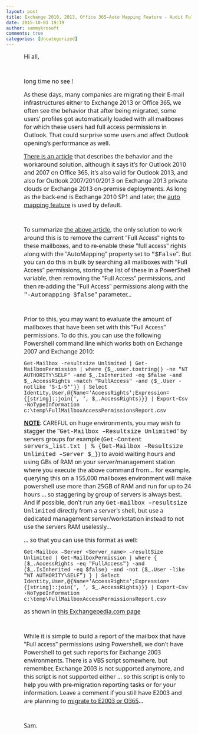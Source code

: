 ```yaml
---
layout: post
title: Exchange 2010, 2013, Office 365–Auto Mapping Feature - Audit Full Access Mailbox permissions on your environment before migrating
date: 2015-10-01 19:19
author: sammykrosoft
comments: true
categories: [Uncategorized]
---
```

<p style="margin-left:36pt;"><span style="font-family:Segoe UI;font-size:12pt;">Hi all, 
</span><p style="margin-left:36pt;">&nbsp; &nbsp;
&nbsp;</p><p style="margin-left:36pt;"><span style="font-family:Segoe UI;font-size:12pt;">long time no see ! 
</span></p><p style="margin-left:36pt;"><span style="font-family:Segoe UI;font-size:12pt;">As these days, many companies are migrating their E-mail infrastructures either to Exchange 2013 or Office 365, we often see the behavior that after being migrated, some users' profiles got automatically loaded with all mailboxes for which these users had full access permissions in Outlook. That could surprise some users and affect Outlook opening's performance as well. 
</span></p><p style="margin-left:36pt;"><a href="https://support.microsoft.com/en-us/kb/2646504"><span style="font-family:Segoe UI;font-size:12pt;">There is an article</span></a><span style="font-family:Segoe UI;font-size:12pt;"> that describes the behavior and the workaround solution, although it says it's for Outlook 2010 and 2007 on Office 365, it's also valid for Outlook 2013, and also for Outlook 2007/2010/2013 on Exchange 2013 private clouds or Exchange 2013 on-premise deployments. As long as the back-end is Exchange 2010 SP1 and later, the <a href="https://technet.microsoft.com/en-us/library/hh529943(v=exchg.141).aspx">auto mapping feature</a> is used by default. 
</span></p><p style="margin-left:36pt;">&nbsp; &nbsp;
&nbsp;</p><p style="margin-left:36pt;"><span style="font-size:12pt;"><span style="font-family:Segoe UI;">To summarize <a href="https://support.microsoft.com/en-us/kb/2646504">the above article</a>, the only solution to work around this is to remove the current "Full Access" rights to these mailboxes, and to re-enable these "full access" rights along with the "AutoMapping" property set to </span><span style="font-family:Courier New;">"$False</span><span style="font-family:Segoe UI;">". But you can do this in bulk by searching all mailboxes with "Full Access" permissions, storing the list of these in a PowerShell variable, then removing the "Full Access" permissions, and then re-adding the "Full Access" permissions along with the </span><span style="font-family:Courier New;">"-Automapping $false</span><span style="font-family:Segoe UI;">" parameter&hellip; 
</span></span></p><p style="margin-left:36pt;">&nbsp; &nbsp;
&nbsp;</p><p style="margin-left:36pt;"><span style="font-family:Segoe UI;font-size:12pt;">Prior to this, you may want to evaluate the amount of mailboxes that have been set with this "Full Access" permissions. To do this, you can use the following Powershell command line which works both on Exchange 2007 and Exchange 2010: 
</span></p><p style="margin-left:36pt;"><span style="font-family:Courier New;">Get-Mailbox -resultsize Unlimited | Get-MailboxPermission | where {$_.user.tostring() -ne "NT AUTHORITY\SELF" -and $_.IsInherited -eq $false -and $_.AccessRights -match "FullAccess" -and ($_.User -notlike 'S-1-5*')} | Select Identity,User,@{Name='AccessRights';Expression={[string]::join(', ', $_.AccessRights)}} | Export-Csv -NoTypeInformation c:\temp\FullMailboxAccessPermissionsReport.csv 
</span></p><p style="margin-left:36pt;"><span style="font-size:12pt;"><span style="font-family:Segoe UI;"><span style="text-decoration:underline;"><strong>NOTE</strong></span>: CAREFUL on huge environments, you may wish to stagger the "</span><span style="font-family:Courier New;">Get-Mailbox &ndash;Resultsize Unlimited</span><span style="font-family:Segoe UI;">" by servers groups for example (</span><span style="font-family:Courier New;">Get-Content servers_list.txt | % {Get-Mailbox &ndash;Resultsize Unlimited &ndash;Server $_}</span><span style="font-family:Segoe UI;">) to avoid waiting hours and using GBs of RAM on your server/management station where you execute the above command from&hellip; for example, querying this on a 155,000 mailboxes environment will make powershell use more than 25GB of RAM and run for up to 24 hours &hellip; so staggering by group of servers is always best. And if possible, don't run any </span><span style="font-family:Courier New;">Get-mailbox &ndash;resultsize Unlimited</span><span style="font-family:Segoe UI;"> directly from a server's shell, but use a dedicated management server/workstation instead to not use the servers RAM uselessly&hellip; 
</span></span></p><p style="margin-left:36pt;"><span style="font-family:Segoe UI;font-size:12pt;">&hellip; so that you can use this format as well: 
</span></p><p style="margin-left:36pt;"><span style="font-family:Courier New;">Get-Mailbox &ndash;Server &lt;Server_name&gt; &ndash;resultSize Unlimited | Get-MailboxPermission | where { ($_.AccessRights -eq "FullAccess") -and ($_.IsInherited -eq $false) -and -not ($_.User -like "NT AUTHORITY\SELF") } | Select Identity,User,@{Name='AccessRights';Expression={[string]::join(', ', $_.AccessRights)}} | Export-Csv -NoTypeInformation c:\temp\FullMailboxAccessPermissionsReport.csv <span style="font-size:14pt;">
			</span></span></p><p style="margin-left:36pt;"><span style="font-family:Segoe UI;"><span style="font-size:12pt;">as shown in <a href="http://exchangepedia.com/2008/02/how-to-list-mailboxes-with-full-mailbox-access-permission-assigned.html" target="_blank">this Exchangepedia.com page</a></span><span style="font-size:22pt;">
			</span><span style="font-size:12pt;">
			</span></span></p><p style="margin-left:36pt;">&nbsp; &nbsp;
&nbsp;</p><p style="margin-left:36pt;"><span style="font-family:Segoe UI;font-size:12pt;">While it is simple to build a report of the mailbox that have "Full access" permissions using Powershell, we don't have Powershell to get such reports for Exchange 2003 environments. There is a VBS script somewhere, but remember, Exchange 2003 is not supported anymore, and this script is not supported either &hellip; so this script is only to help you with pre-migration reporting tasks or for your information. Leave a comment if you still have E2003 and are planning to <a href="http://blogs.technet.com/b/canitpro/archive/2013/05/31/step-by-step-migration-of-exchange-2003-server-to-office-365.aspx" target="_blank">migrate to E2003 or O365</a>&hellip; 
</span></p><p style="margin-left:36pt;">&nbsp; &nbsp;
&nbsp;</p><p style="margin-left:36pt;"><span style="font-family:Segoe UI;font-size:12pt;">Sam. </span></p></p>

